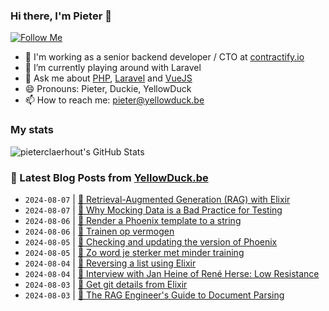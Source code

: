 ### Hi there, I'm Pieter 👋  
[![Follow Me](https://img.shields.io/github/followers/pieterclaerhout?label=Follow&style=social)](https://github.com/pieterclaerhout)

- 🏢 I'm working as a senior backend developer / CTO at [contractify.io](https://contractify.io)
- 🌱 I’m currently playing around with Laravel
- 💬 Ask me about [PHP](https://php.net), [Laravel](http://laravel.com) and [VueJS](https://vuejs.org)
- 😄 Pronouns: Pieter, Duckie, YellowDuck
- 📫 How to reach me: pieter@yellowduck.be

### My stats

![pieterclaerhout's GitHub Stats](https://github-readme-stats.vercel.app/api?username=pieterclaerhout&show_icons=true&count_private=true&line_height=40)

### 📩 Latest Blog Posts from [YellowDuck.be](https://www.yellowduck.be/)
<!-- BLOG-POST-LIST:START -->
- `2024-08-07` | [🔗 Retrieval-Augmented Generation &lpar;RAG&rpar; with Elixir](https://www.yellowduck.be/posts/retrieval-augmented-generation-rag-with-elixir)  
- `2024-08-07` | [🔗 Why Mocking Data is a Bad Practice for Testing](https://www.yellowduck.be/posts/why-mocking-data-is-a-bad-practice-for-testing)  
- `2024-08-06` | [🐥 Render a Phoenix template to a string](https://www.yellowduck.be/posts/render-a-phoenix-template-to-a-string)  
- `2024-08-06` | [🔗 Trainen op vermogen](https://www.yellowduck.be/posts/trainen-op-vermogen)  
- `2024-08-05` | [🐥 Checking and updating the version of Phoenix](https://www.yellowduck.be/posts/checking-and-updating-the-version-of-phoenix)  
- `2024-08-05` | [🔗 Zo word je sterker met minder training](https://www.yellowduck.be/posts/zo-word-je-sterker-met-minder-training)  
- `2024-08-04` | [🐥 Reversing a list using Elixir](https://www.yellowduck.be/posts/reversing-a-list-using-elixir)  
- `2024-08-04` | [🔗 Interview with Jan Heine of René Herse: Low Resistance](https://www.yellowduck.be/posts/interview-with-jan-heine-of-rene-herse-low-resistance)  
- `2024-08-03` | [🐥 Get git details from Elixir](https://www.yellowduck.be/posts/get-git-details-from-elixir)  
- `2024-08-03` | [🔗 The RAG Engineer&#39;s Guide to Document Parsing](https://www.yellowduck.be/posts/the-rag-engineers-guide-to-document-parsing)  

<!-- BLOG-POST-LIST:END -->
